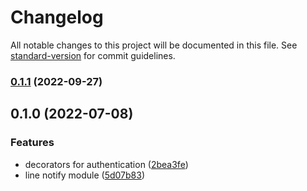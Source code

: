 # Changelog

All notable changes to this project will be documented in this file. See [standard-version](https://github.com/conventional-changelog/standard-version) for commit guidelines.

### [0.1.1](https://github.com/chunkai1312/nest-line-notify/compare/v0.1.0...v0.1.1) (2022-09-27)

## 0.1.0 (2022-07-08)


### Features

* decorators for authentication ([2bea3fe](https://github.com/chunkai1312/nest-line-notify/commit/2bea3fe2bc5437aed33966c997028cd71edb290b))
* line notify module ([5d07b83](https://github.com/chunkai1312/nest-line-notify/commit/5d07b8381b911e4d2d13853997ca4a7df3a39bf6))
